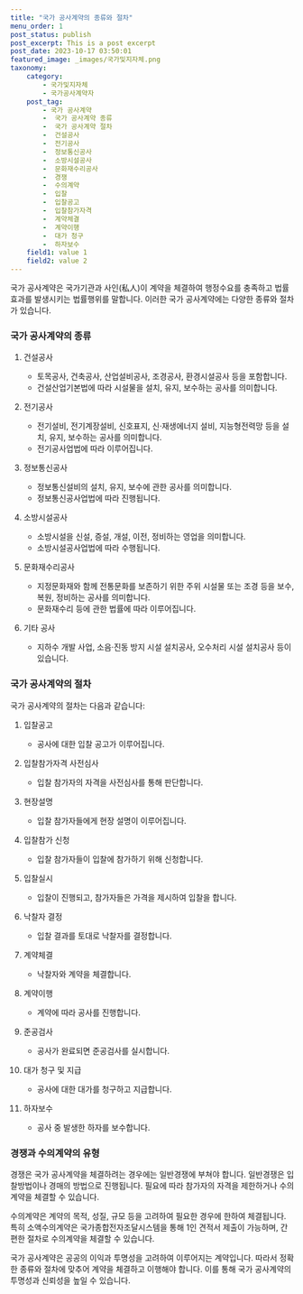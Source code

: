 ```yaml
---
title: "국가 공사계약의 종류와 절차"
menu_order: 1
post_status: publish
post_excerpt: This is a post excerpt
post_date: 2023-10-17 03:50:01
featured_image: _images/국가및지자체.png
taxonomy:
    category:
        - 국가및지자체
        - 국가공사계약자
    post_tag:
        - 국가 공사계약
        -  국가 공사계약 종류
        -  국가 공사계약 절차
        -  건설공사
        -  전기공사
        -  정보통신공사
        -  소방시설공사
        -  문화재수리공사
        -  경쟁
        -  수의계약
        -  입찰
        -  입찰공고
        -  입찰참가자격
        -  계약체결
        -  계약이행
        -  대가 청구
        -  하자보수
    field1: value 1
    field2: value 2
---
```



국가 공사계약은 국가기관과 사인(私人)이 계약을 체결하여 행정수요를 충족하고 법률효과를 발생시키는 법률행위를 말합니다. 이러한 국가 공사계약에는 다양한 종류와 절차가 있습니다.

### 국가 공사계약의 종류

1. 건설공사
   - 토목공사, 건축공사, 산업설비공사, 조경공사, 환경시설공사 등을 포함합니다.
   - 건설산업기본법에 따라 시설물을 설치, 유지, 보수하는 공사를 의미합니다.

2. 전기공사
   - 전기설비, 전기계장설비, 신호표지, 신·재생에너지 설비, 지능형전력망 등을 설치, 유지, 보수하는 공사를 의미합니다.
   - 전기공사업법에 따라 이루어집니다.

3. 정보통신공사
   - 정보통신설비의 설치, 유지, 보수에 관한 공사를 의미합니다.
   - 정보통신공사업법에 따라 진행됩니다.

4. 소방시설공사
   - 소방시설을 신설, 증설, 개설, 이전, 정비하는 영업을 의미합니다.
   - 소방시설공사업법에 따라 수행됩니다.

5. 문화재수리공사
   - 지정문화재와 함께 전통문화를 보존하기 위한 주위 시설물 또는 조경 등을 보수, 복원, 정비하는 공사를 의미합니다.
   - 문화재수리 등에 관한 법률에 따라 이루어집니다.

6. 기타 공사
   - 지하수 개발 사업, 소음·진동 방지 시설 설치공사, 오수처리 시설 설치공사 등이 있습니다.

### 국가 공사계약의 절차

국가 공사계약의 절차는 다음과 같습니다:

1. 입찰공고
   - 공사에 대한 입찰 공고가 이루어집니다.

2. 입찰참가자격 사전심사
   - 입찰 참가자의 자격을 사전심사를 통해 판단합니다.

3. 현장설명
   - 입찰 참가자들에게 현장 설명이 이루어집니다.

4. 입찰참가 신청
   - 입찰 참가자들이 입찰에 참가하기 위해 신청합니다.

5. 입찰실시
   - 입찰이 진행되고, 참가자들은 가격을 제시하여 입찰을 합니다.

6. 낙찰자 결정
   - 입찰 결과를 토대로 낙찰자를 결정합니다.

7. 계약체결
   - 낙찰자와 계약을 체결합니다.

8. 계약이행
   - 계약에 따라 공사를 진행합니다.

9. 준공검사
   - 공사가 완료되면 준공검사를 실시합니다.

10. 대가 청구 및 지급
    - 공사에 대한 대가를 청구하고 지급합니다.

11. 하자보수
    - 공사 중 발생한 하자를 보수합니다.

### 경쟁과 수의계약의 유형

경쟁은 국가 공사계약을 체결하려는 경우에는 일반경쟁에 부쳐야 합니다. 일반경쟁은 입찰방법이나 경매의 방법으로 진행됩니다. 필요에 따라 참가자의 자격을 제한하거나 수의계약을 체결할 수 있습니다.

수의계약은 계약의 목적, 성질, 규모 등을 고려하여 필요한 경우에 한하여 체결됩니다. 특히 소액수의계약은 국가종합전자조달시스템을 통해 1인 견적서 제출이 가능하며, 간편한 절차로 수의계약을 체결할 수 있습니다.

국가 공사계약은 공공의 이익과 투명성을 고려하여 이루어지는 계약입니다. 따라서 정확한 종류와 절차에 맞추어 계약을 체결하고 이행해야 합니다. 이를 통해 국가 공사계약의 투명성과 신뢰성을 높일 수 있습니다.
